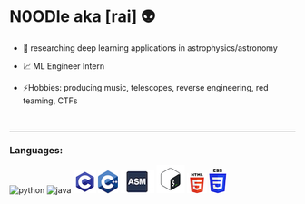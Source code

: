 # N0ODle aka [rai] 👽

- 🔭 researching deep learning applications in astrophysics/astronomy

- 📈 ML Engineer Intern

- ⚡️Hobbies: producing music, telescopes, reverse engineering, red teaming, CTFs


<br />

---

### Languages:


![python](https://user-images.githubusercontent.com/32581705/89697972-bb088280-d8ec-11ea-80a0-b7830ca0d984.jpeg)
![java](https://user-images.githubusercontent.com/32581705/89697939-8d233e00-d8ec-11ea-9cf6-3a5feecb4895.png)
![C](docs/C.png)
![C++](docs/C++.png)
![assembly](docs/assembly.jpeg)
![bash](docs/bash.png)
![html](docs/html.png)
![css](docs/css.png)





